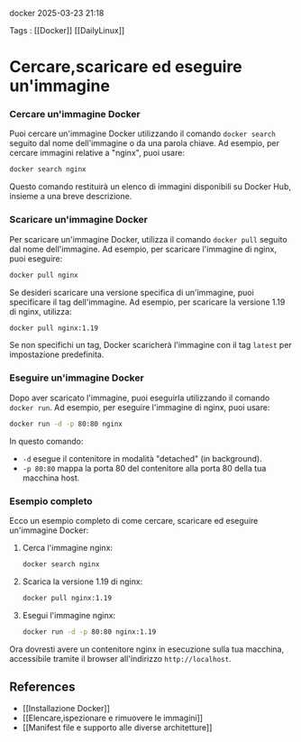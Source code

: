 docker 2025-03-23 21:18

Tags : [[Docker]] [[DailyLinux]]

# Cercare,scaricare ed eseguire un'immagine

###  Cercare un'immagine Docker

Puoi cercare un'immagine Docker utilizzando il comando `docker search` seguito dal nome dell'immagine o da una parola chiave. Ad esempio, per cercare immagini relative a "nginx", puoi usare:

```bash
docker search nginx
```

Questo comando restituirà un elenco di immagini disponibili su Docker Hub, insieme a una breve descrizione.

### Scaricare un'immagine Docker

Per scaricare un'immagine Docker, utilizza il comando `docker pull` seguito dal nome dell'immagine. Ad esempio, per scaricare l'immagine di nginx, puoi eseguire:

```bash
docker pull nginx
```

Se desideri scaricare una versione specifica di un'immagine, puoi specificare il tag dell'immagine. Ad esempio, per scaricare la versione 1.19 di nginx, utilizza:

```bash
docker pull nginx:1.19
```

Se non specifichi un tag, Docker scaricherà l'immagine con il tag `latest` per impostazione predefinita.

### Eseguire un'immagine Docker

Dopo aver scaricato l'immagine, puoi eseguirla utilizzando il comando `docker run`. Ad esempio, per eseguire l'immagine di nginx, puoi usare:

```bash
docker run -d -p 80:80 nginx
```

In questo comando:
- `-d` esegue il contenitore in modalità "detached" (in background).
- `-p 80:80` mappa la porta 80 del contenitore alla porta 80 della tua macchina host.
### Esempio completo

Ecco un esempio completo di come cercare, scaricare ed eseguire un'immagine Docker:

1. Cerca l'immagine nginx:
   ```bash
   docker search nginx
   ```

2. Scarica la versione 1.19 di nginx:
   ```bash
   docker pull nginx:1.19
   ```

3. Esegui l'immagine nginx:
   ```bash
   docker run -d -p 80:80 nginx:1.19
   ```

Ora dovresti avere un contenitore nginx in esecuzione sulla tua macchina, accessibile tramite il browser all'indirizzo `http://localhost`.

## References

- [[Installazione Docker]]
- [[Elencare,ispezionare e rimuovere le immagini]]
- [[Manifest file e supporto alle diverse architetture]]